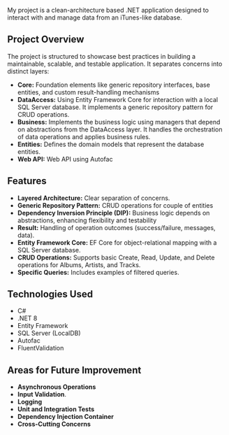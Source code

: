My project is a clean-architecture based .NET application designed to interact with and manage data from an iTunes-like database.

## Project Overview

The project is structured to showcase best practices in building a maintainable, scalable, and testable application. It separates concerns into distinct layers:

* **Core:** Foundation elements like generic repository interfaces, base entities, and custom result-handling mechanisms
* **DataAccess:** Using Entity Framework Core for interaction with a local SQL Server database. It implements a generic repository pattern for CRUD operations.
* **Business:** Implements the business logic using managers that depend on abstractions from the DataAccess layer. It handles the orchestration of data operations and applies business rules.
* **Entities:** Defines the domain models that represent the database entities.
* **Web API:** Web API using Autofac

## Features

* **Layered Architecture:** Clear separation of concerns.
* **Generic Repository Pattern:** CRUD operations for couple of entities
* **Dependency Inversion Principle (DIP):** Business logic depends on abstractions, enhancing flexibility and testability
* **Result:** Handling of operation outcomes (success/failure, messages, data).
* **Entity Framework Core:** EF Core for object-relational mapping with a SQL Server database.
* **CRUD Operations:** Supports basic Create, Read, Update, and Delete operations for Albums, Artists, and Tracks.
* **Specific Queries:** Includes examples of filtered queries.

## Technologies Used

* C#
* .NET 8
* Entity Framework
* SQL Server (LocalDB)
* Autofac
* FluentValidation

## Areas for Future Improvement

* **Asynchronous Operations**
* **Input Validation**.
* **Logging**
* **Unit and Integration Tests**
* **Dependency Injection Container**
* **Cross-Cutting Concerns**
